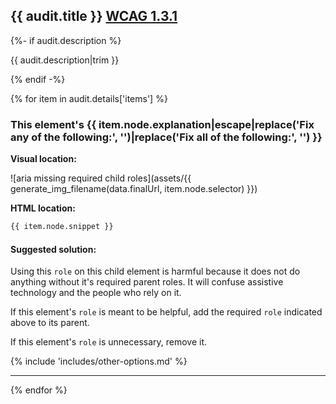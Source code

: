 ## {{ audit.title }} [WCAG 1.3.1](https://www.w3.org/WAI/WCAG21/quickref/?versions=2.0#info-and-relationships)

{%- if audit.description %}

{{ audit.description|trim }}

{% endif -%}

{% for item in audit.details['items'] %}

<h3> This element's {{ item.node.explanation|escape|replace('Fix any of the following:', '')|replace('Fix all of the following:', '') }}</h3>

__Visual location:__

![aria missing required child roles](assets/{{ generate_img_filename(data.finalUrl, item.node.selector) }})


__HTML location:__

```html
{{ item.node.snippet }}
```

#### Suggested solution:

Using this `role` on this child element is harmful because it does not do anything without it's required parent roles. It will confuse assistive technology and the people who rely on it.

If this element's `role` is meant to be helpful, add the required `role` indicated above to its parent.

If this element's `role` is unnecessary, remove it.


{% include 'includes/other-options.md' %}

---

{% endfor %}
